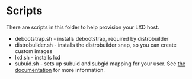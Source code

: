 # Scripts

There are scripts in this folder to help provision your LXD host.

* debootstrap.sh - installs debootstrap, required by distrobuilder
* distrobuilder.sh - installs the distrobuilder snap, so you can create custom images
* lxd.sh - installs lxd
* subuid.sh - sets up subuid and subgid mapping for your user. See [the documentation](https://linuxcontainers.org/lxd/docs/master/userns-idmap) for more information.
